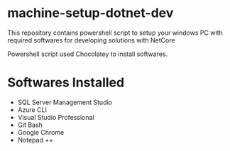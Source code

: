# machine-setup-dotnet-dev
This repository contains powershell script to setup your windows PC with required softwares for developing solutions with NetCore

Powershell script used Chocolatey to install softwares.

# Softwares Installed
- SQL Server Management Studio
- Azure CLI
- Visual Studio Professional
- Git Bash
- Google Chrome
- Notepad ++

